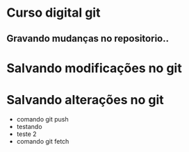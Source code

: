 # Curso digital git

## Gravando mudanças no repositorio..
# Salvando modificações no git

# Salvando alterações no git
* comando git push
* testando
* teste 2
* comando git fetch
